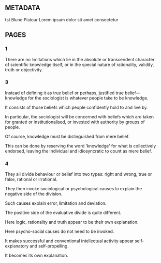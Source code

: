 ## METADATA

tst
Blune Platour
Lorem ipsum dolor sit amet consectetur

## PAGES

### 1

There are no limitations which lie in the absolute or transcendent character of scientific knowledge itself, or in the special nature of rationality, validity, truth or objectivity.

### 3

Instead of defining it as true belief or perhaps, justified true belief—knowledge for the sociologist is whatever people take to be knowledge.

It consists of those beliefs which people confidently hold to and live by.

In particular, the sociologist will be concerned with beliefs which are taken for granted or institutionalised, or invested with authority by groups of people.

Of course, knowledge must be distinguished from mere belief.

This can be done by reserving the word 'knowledge' for what is collectively endorsed, leaving the individual and idiosyncratic to count as mere belief.

### 4

They all divide behaviour or belief into two types: right and wrong, true or false, rational or irrational.

They then invoke sociological or psychological causes to explain the negative side of the division.

Such causes explain error, limitation and deviation.

The positive side of the evaluative divide is quite different.

Here logic, rationality and truth appear to be their own explanation.

Here psycho-social causes do not need to be invoked.

It makes successful and conventional intellectual activity appear self-explanatory and self-propelling.

It becomes its own explanation.

